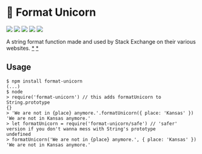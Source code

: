 # :rainbow: Format Unicorn

[![][build-img]][build]
[![][coverage-img]][coverage]
[![][dependencies-img]][dependencies]
[![][devdependencies-img]][devdependencies]
[![][version-img]][version]

A string format function made and used by Stack Exchange on their various websites. [*][meta] [*][so]

[build]:               https://travis-ci.org/tallesl/format-unicorn
[build-img]:           https://travis-ci.org/tallesl/format-unicorn.svg
[coverage]:            https://coveralls.io/r/tallesl/format-unicorn
[coverage-img]:        https://coveralls.io/repos/tallesl/format-unicorn/badge.svg
[dependencies]:        https://david-dm.org/tallesl/format-unicorn
[dependencies-img]:    https://david-dm.org/tallesl/format-unicorn.svg
[devdependencies]:     https://david-dm.org/tallesl/format-unicorn#info=devDependencies
[devdependencies-img]: https://david-dm.org/tallesl/format-unicorn/dev-status.svg
[version]:             http://badge.fury.io/js/format-unicorn
[version-img]:         https://badge.fury.io/js/format-unicorn.svg
[meta]:                http://meta.stackexchange.com/q/207128
[so]:                  http://stackoverflow.com/a/18234317/1316620

## Usage

```
$ npm install format-unicorn
(...)
$ node
> require('format-unicorn') // this adds formatUnicorn to String.prototype
{}
> 'We are not in {place} anymore.'.formatUnicorn({ place: 'Kansas' })
'We are not in Kansas anymore.'
> let formatUnicorn = require('format-unicorn/safe') // 'safer' version if you don't wanna mess with String's prototype
undefined
> formatUnicorn('We are not in {place} anymore.', { place: 'Kansas' })
'We are not in Kansas anymore.'
```
